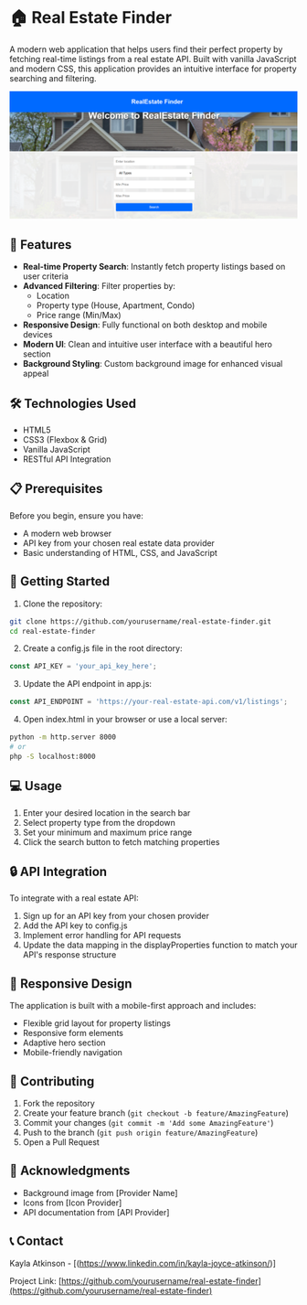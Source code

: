 # 🏠 Real Estate Finder

A modern web application that helps users find their perfect property by fetching real-time listings from a real estate API. Built with vanilla JavaScript and modern CSS, this application provides an intuitive interface for property searching and filtering.

<div align="center">
  <img src="PROJECTIMG.png" width="800" alt="RealEstate Finder Homepage">
</div>


## 🌟 Features

- **Real-time Property Search**: Instantly fetch property listings based on user criteria
- **Advanced Filtering**: Filter properties by:
  - Location
  - Property type (House, Apartment, Condo)
  - Price range (Min/Max)
- **Responsive Design**: Fully functional on both desktop and mobile devices
- **Modern UI**: Clean and intuitive user interface with a beautiful hero section
- **Background Styling**: Custom background image for enhanced visual appeal

## 🛠️ Technologies Used

- HTML5
- CSS3 (Flexbox & Grid)
- Vanilla JavaScript
- RESTful API Integration

## 📋 Prerequisites

Before you begin, ensure you have:
- A modern web browser
- API key from your chosen real estate data provider
- Basic understanding of HTML, CSS, and JavaScript

## 🚀 Getting Started

1. Clone the repository:
```bash
git clone https://github.com/yourusername/real-estate-finder.git
cd real-estate-finder
```

2. Create a config.js file in the root directory:
```javascript
const API_KEY = 'your_api_key_here';
```

3. Update the API endpoint in app.js:
```javascript
const API_ENDPOINT = 'https://your-real-estate-api.com/v1/listings';
```

4. Open index.html in your browser or use a local server:
```bash
python -m http.server 8000
# or
php -S localhost:8000
```


## 💻 Usage

1. Enter your desired location in the search bar
2. Select property type from the dropdown
3. Set your minimum and maximum price range
4. Click the search button to fetch matching properties



## 🔒 API Integration

To integrate with a real estate API:

1. Sign up for an API key from your chosen provider
2. Add the API key to config.js
3. Implement error handling for API requests
4. Update the data mapping in the displayProperties function to match your API's response structure

## 📱 Responsive Design

The application is built with a mobile-first approach and includes:
- Flexible grid layout for property listings
- Responsive form elements
- Adaptive hero section
- Mobile-friendly navigation

## 🤝 Contributing

1. Fork the repository
2. Create your feature branch (`git checkout -b feature/AmazingFeature`)
3. Commit your changes (`git commit -m 'Add some AmazingFeature'`)
4. Push to the branch (`git push origin feature/AmazingFeature`)
5. Open a Pull Request


## 👏 Acknowledgments

- Background image from [Provider Name]
- Icons from [Icon Provider]
- API documentation from [API Provider]

## 📞 Contact

Kayla Atkinson - [(https://www.linkedin.com/in/kayla-joyce-atkinson/)] 

Project Link: [https://github.com/yourusername/real-estate-finder](https://github.com/yourusername/real-estate-finder)
